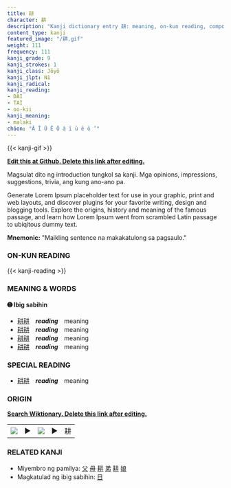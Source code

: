 ```yaml
---
title: 耕
character: 耕
description: "Kanji dictionary entry 耕: meaning, on-kun reading, compounds, origin, related kanji"
content_type: kanji
featured_image: "/耕.gif"
weight: 111
frequency: 111
kanji_grade: 9
kanji_strokes: 1
kanji_class: Jōyō
kanji_jlpt: N1
kanji_radical: 
kanji_reading: 
- DAI
- TAI
- oo-kii
kanji_meaning:
- malaki
chōon: "Ā Ī Ū Ē Ō ā ī ū ē ō ’"
---
```

[//]: # (Don't edit the line below. Kanji animated GIF code is automatically generated.)
{{< kanji-gif >}}

[//]: # (Edit below this line.)

**[Edit this at Github. Delete this link after editing.](https://github.com/tim0g/tim/tree/main/content/kanji/耕/index.md)**

Magsulat dito ng introduction tungkol sa kanji. Mga opinions, impressions, suggestions, trivia, ang kung ano-ano pa.

Generate Lorem Ipsum placeholder text for use in your graphic, print and web layouts, and discover plugins for your favorite writing, design and blogging tools. Explore the origins, history and meaning of the famous passage, and learn how Lorem Ipsum went from scrambled Latin passage to ubiqitous dummy text.
 
**Mnemonic:** "Maikling sentence na makakatulong sa pagsaulo."

### ON-KUN READING

[//]: # (Don't edit the line below. ON-KUN READING code is automatically generated.)
{{< kanji-reading >}}

### MEANING & WORDS

#### ➊ **Ibig sabihin**
  - [耕](../耕)[耕](../耕)　***reading***　meaning
  - [耕](../耕)[耕](../耕)　***reading***　meaning
  - [耕](../耕)[耕](../耕)　***reading***　meaning
  - [耕](../耕)[耕](../耕)　***reading***　meaning

### SPECIAL READING
  - [耕](../耕)[耕](../耕)　***reading***　meaning

### ORIGIN

**[Search Wiktionary. Delete this link after editing.](https://wiktionary.org/wiki/耕)**
<table class="kanji-table"><tr><td>
<img src="60px-耕-bronze.svg.png">
</td><td>▶</td><td>
<img src="60px-耕-oracle.svg.png">
</td><td>▶</td>
<td class="kanji-origin">耕</td>
</tr></table>

### RELATED KANJI
- Miyembro ng pamilya: [父](../父) [母](../母) [耕](../耕) [弟](../弟) [耕](../耕) [娘](../娘)
- Magkatulad ng ibig sabihin: [日](../日)
